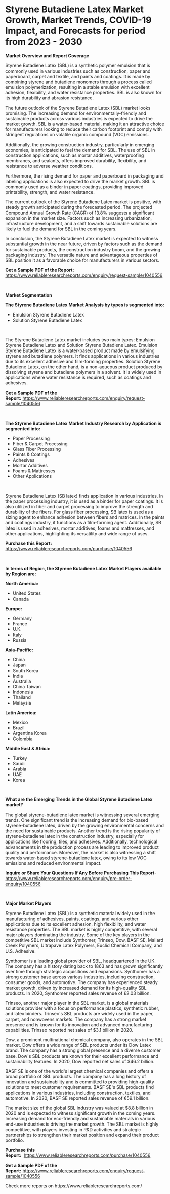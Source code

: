 <p><h1>Styrene Butadiene Latex Market Growth, Market Trends, COVID-19 Impact, and Forecasts for period from 2023 - 2030</h1></p><p><strong>Market Overview and Report Coverage</strong></p>
<p><p>Styrene Butadiene Latex (SBL) is a synthetic polymer emulsion that is commonly used in various industries such as construction, paper and paperboard, carpet and textile, and paints and coatings. It is made by combining styrene and butadiene monomers through a process called emulsion polymerization, resulting in a stable emulsion with excellent adhesion, flexibility, and water resistance properties. SBL is also known for its high durability and abrasion resistance.</p><p>The future outlook of the Styrene Butadiene Latex (SBL) market looks promising. The increasing demand for environmentally-friendly and sustainable products across various industries is expected to drive the market growth. SBL is a water-based material, making it an attractive choice for manufacturers looking to reduce their carbon footprint and comply with stringent regulations on volatile organic compound (VOC) emissions.</p><p>Additionally, the growing construction industry, particularly in emerging economies, is anticipated to fuel the demand for SBL. The use of SBL in construction applications, such as mortar additives, waterproofing membranes, and sealants, offers improved durability, flexibility, and resistance to adverse weather conditions.</p><p>Furthermore, the rising demand for paper and paperboard in packaging and labeling applications is also expected to drive the market growth. SBL is commonly used as a binder in paper coatings, providing improved printability, strength, and water resistance.</p><p>The current outlook of the Styrene Butadiene Latex market is positive, with steady growth anticipated during the forecasted period. The projected Compound Annual Growth Rate (CAGR) of 13.8% suggests a significant expansion in the market size. Factors such as increasing urbanization, infrastructure development, and a shift towards sustainable solutions are likely to fuel the demand for SBL in the coming years.</p><p>In conclusion, the Styrene Butadiene Latex market is expected to witness substantial growth in the near future, driven by factors such as the demand for sustainable products, the construction industry boom, and the growing packaging industry. The versatile nature and advantageous properties of SBL position it as a favorable choice for manufacturers in various sectors.</p></p>
<p><strong>Get a Sample PDF of the Report:</strong> <a href="https://www.reliableresearchreports.com/enquiry/request-sample/1040556">https://www.reliableresearchreports.com/enquiry/request-sample/1040556</a></p>
<p>&nbsp;</p>
<p><strong>Market Segmentation</strong></p>
<p><strong>The Styrene Butadiene Latex Market Analysis by types is segmented into:</strong></p>
<p><ul><li>Emulsion Styrene Butadiene Latex</li><li>Solution Styrene Butadiene Latex</li></ul></p>
<p>&nbsp;</p>
<p><p>The Styrene Butadiene Latex market includes two main types: Emulsion Styrene Butadiene Latex and Solution Styrene Butadiene Latex. Emulsion Styrene Butadiene Latex is a water-based product made by emulsifying styrene and butadiene polymers. It finds applications in various industries due to its excellent adhesive and film-forming properties. Solution Styrene Butadiene Latex, on the other hand, is a non-aqueous product produced by dissolving styrene and butadiene polymers in a solvent. It is widely used in applications where water resistance is required, such as coatings and adhesives.</p></p>
<p><strong>Get a Sample PDF of the Report:</strong>&nbsp;<a href="https://www.reliableresearchreports.com/enquiry/request-sample/1040556">https://www.reliableresearchreports.com/enquiry/request-sample/1040556</a></p>
<p>&nbsp;</p>
<p><strong>The Styrene Butadiene Latex Market Industry Research by Application is segmented into:</strong></p>
<p><ul><li>Paper Processing</li><li>Fiber & Carpet Processing</li><li>Glass Fiber Processing</li><li>Paints & Coatings</li><li>Adhesives</li><li>Mortar Additives</li><li>Foams & Mattresses</li><li>Other Applications</li></ul></p>
<p>&nbsp;</p>
<p><p>Styrene Butadiene Latex (SB latex) finds application in various industries. In the paper processing industry, it is used as a binder for paper coatings. It is also utilized in fiber and carpet processing to improve the strength and durability of the fibers. For glass fiber processing, SB latex is used as a sizing agent to enhance adhesion between fibers and matrices. In the paints and coatings industry, it functions as a film-forming agent. Additionally, SB latex is used in adhesives, mortar additives, foams and mattresses, and other applications, highlighting its versatility and wide range of uses.</p></p>
<p><strong>Purchase this Report:</strong>&nbsp; <a href="https://www.reliableresearchreports.com/purchase/1040556">https://www.reliableresearchreports.com/purchase/1040556</a></p>
<p>&nbsp;</p>
<p><strong>In terms of Region, the Styrene Butadiene Latex Market Players available by Region are:</strong></p>
<p>
    <p> <strong> North America: </strong>
        <ul>
            <li>United States</li>
            <li>Canada</li>
        </ul>
        </p> 
    <p> <strong> Europe: </strong>
        <ul>
            <li>Germany</li>
            <li>France</li>
            <li>U.K.</li>
            <li>Italy</li>
            <li>Russia</li>
        </ul>
        </p> 
    <p> <strong> Asia-Pacific: </strong>
        <ul>
            <li>China</li>
            <li>Japan</li>
            <li>South Korea</li>
            <li>India</li>
            <li>Australia</li>
            <li>China Taiwan</li>
            <li>Indonesia</li>
            <li>Thailand</li>
            <li>Malaysia</li>
        </ul>
        </p> 
    <p> <strong> Latin America: </strong>
        <ul>
            <li>Mexico</li>
            <li>Brazil</li>
            <li>Argentina Korea</li>
            <li>Colombia</li>
        </ul>
        </p> 
    <p> <strong> Middle East & Africa: </strong>
        <ul>
            <li>Turkey</li>
            <li>Saudi</li>
            <li>Arabia</li>
            <li>UAE</li>
            <li>Korea</li>
        </ul>
    </p>
    </p>
<p>&nbsp;</p>
<p><strong>What are the Emerging Trends in the Global Styrene Butadiene Latex market?</strong></p>
<p><p>The global styrene-butadiene latex market is witnessing several emerging trends. One significant trend is the increasing demand for bio-based styrene-butadiene latex, driven by the growing environmental concerns and the need for sustainable products. Another trend is the rising popularity of styrene-butadiene latex in the construction industry, especially for applications like flooring, tiles, and adhesives. Additionally, technological advancements in the production process are leading to improved product quality and performance. Moreover, the market is also witnessing a shift towards water-based styrene-butadiene latex, owing to its low VOC emissions and reduced environmental impact.</p></p>
<p><strong>Inquire or Share Your Questions If Any Before Purchasing This Report</strong>- <a href="https://www.reliableresearchreports.com/enquiry/pre-order-enquiry/1040556">https://www.reliableresearchreports.com/enquiry/pre-order-enquiry/1040556</a></p>
<p>&nbsp;</p>
<p><strong>Major Market Players</strong></p>
<p><p>Styrene Butadiene Latex (SBL) is a synthetic material widely used in the manufacturing of adhesives, paints, coatings, and various other applications due to its excellent adhesion, high flexibility, and water resistance properties. The SBL market is highly competitive, with several major players dominating the industry. Some of the key players in the competitive SBL market include Synthomer, Trinseo, Dow, BASF SE, Mallard Creek Polymers, Ultrapave Latex Polymers, Euclid Chemical Company, and U.S. Adhesive.</p><p>Synthomer is a leading global provider of SBL, headquartered in the UK. The company has a history dating back to 1863 and has grown significantly over time through strategic acquisitions and expansions. Synthomer has a strong customer base across various industries, including construction, consumer goods, and automotive. The company has experienced steady market growth, driven by increased demand for its high-quality SBL products. In 2020, Synthomer reported sales revenue of £2.03 billion.</p><p>Trinseo, another major player in the SBL market, is a global materials solutions provider with a focus on performance plastics, synthetic rubber, and latex binders. Trinseo's SBL products are widely used in the paper, carpet, and nonwovens markets. The company has a strong market presence and is known for its innovation and advanced manufacturing capabilities. Trinseo reported net sales of $3.1 billion in 2020.</p><p>Dow, a prominent multinational chemical company, also operates in the SBL market. Dow offers a wide range of SBL products under its Dow Latex brand. The company has a strong global presence and a diverse customer base. Dow's SBL products are known for their excellent performance and sustainability features. In 2020, Dow reported net sales of $46.2 billion.</p><p>BASF SE is one of the world's largest chemical companies and offers a broad portfolio of SBL products. The company has a long history of innovation and sustainability and is committed to providing high-quality solutions to meet customer requirements. BASF SE's SBL products find applications in various industries, including construction, textiles, and automotive. In 2020, BASF SE reported sales revenue of €59.1 billion.</p><p>The market size of the global SBL industry was valued at $8.8 billion in 2020 and is expected to witness significant growth in the coming years. Increasing demand for eco-friendly and sustainable materials in various end-use industries is driving the market growth. The SBL market is highly competitive, with players investing in R&D activities and strategic partnerships to strengthen their market position and expand their product portfolio.</p></p>
<p><strong>Purchase this Report:</strong>&nbsp;&nbsp;<a href="https://www.reliableresearchreports.com/purchase/1040556">https://www.reliableresearchreports.com/purchase/1040556</a></p>
<p></p>
<p><strong>Get a Sample PDF of the Report:</strong>&nbsp;<a href="https://www.reliableresearchreports.com/enquiry/request-sample/1040556">https://www.reliableresearchreports.com/enquiry/request-sample/1040556</a></p>
<p>Check more reports on https://www.reliableresearchreports.com/</p>